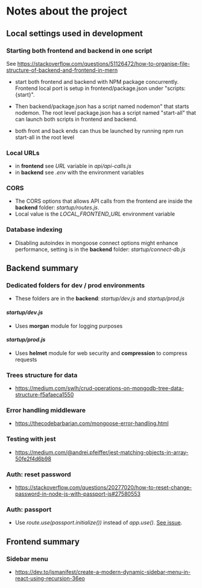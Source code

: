 # Notes about the project

## Local settings used in development

### Starting both frontend and backend in one script

See https://stackoverflow.com/questions/51126472/how-to-organise-file-structure-of-backend-and-frontend-in-mern

- start both frontend and backend with NPM package concurrently. Frontend local port is setup in frontend/package.json under "scripts: {start}". 

- Then backend/package.json has a  script named nodemon" that starts nodemon. The root level package.json has a script named "start-all" that can launch both scripts in frontend and backend.

- both front and back ends can thus be launched by running npm run start-all in the root level


### Local URLs

- in **frontend** see *URL* variable in *api/api-calls.js*
- in **backend** see *.env* with the environment variables

### CORS
- The CORS options that allows API calls from the frontend are inside the **backend** folder: *startup/routes.js*. 
- Local value is the *LOCAL_FRONTEND_URL* environment variable

### Database indexing
- Disabling autoindex in mongoose connect options might enhance performance, setting is in the **backend** folder: *startup/connect-db.js*


## Backend summary

### Dedicated folders for dev / prod environments
- These folders are in the **backend**: *startup/dev.js* and *startup/prod.js*
  
#### *startup/dev.js*
- Uses **morgan** module for logging purposes

#### *startup/prod.js*
- Uses **helmet** module for web security and **compression** to compress requests

### Trees structure for data
- https://medium.com/swlh/crud-operations-on-mongodb-tree-data-structure-f5afaeca1550

### Error handling middleware
- https://thecodebarbarian.com/mongoose-error-handling.html

### Testing with jest
- https://medium.com/@andrei.pfeiffer/jest-matching-objects-in-array-50fe2f4d6b98

### Auth: reset password
- https://stackoverflow.com/questions/20277020/how-to-reset-change-password-in-node-js-with-passport-js#27580553

### Auth: passport
- Use *route.use(passport.initialize())* instead of *app.use()*. [See issue](https://github.com/jaredhanson/passport/issues/51#issuecomment-418313158). 

## Frontend summary

### Sidebar menu
- https://dev.to/jsmanifest/create-a-modern-dynamic-sidebar-menu-in-react-using-recursion-36eo


